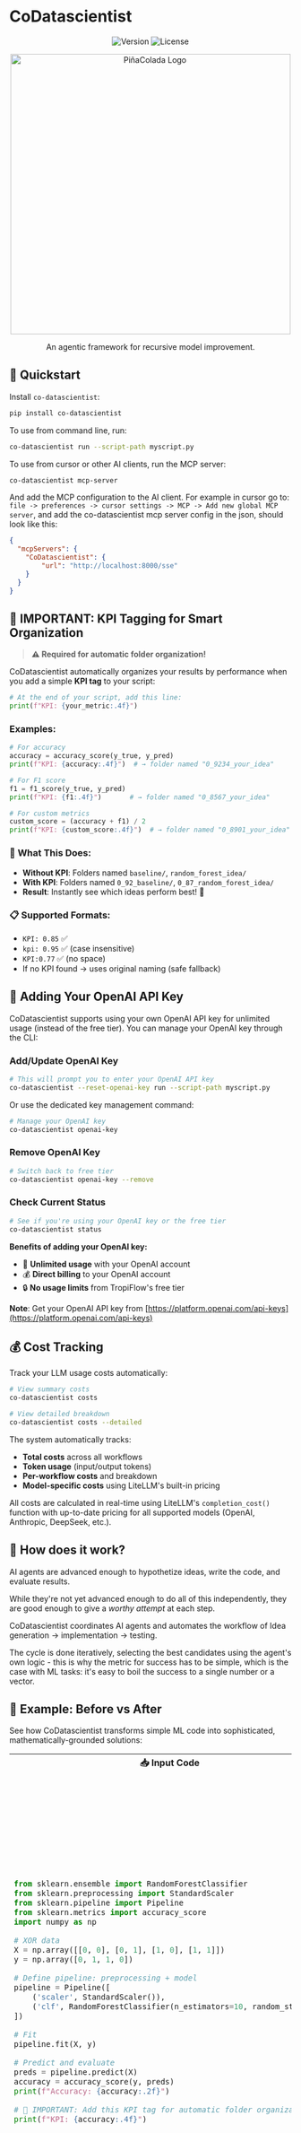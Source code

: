 # CoDatascientist

<div align="center">

![Version](https://img.shields.io/badge/version-1.0.0-blue.svg)
![License](https://img.shields.io/badge/license-MIT-green.svg)

<div align="center">
  <img src="figures/logo2.png" alt="PiñaColada Logo" width="500"/>
</div>

An agentic framework for recursive model improvement.

</div>

## 🚀 Quickstart
Install `co-datascientist`:

```bash
pip install co-datascientist
```

To use from command line, run:
```bash
co-datascientist run --script-path myscript.py
```

To use from cursor or other AI clients, run the MCP server:
```bash
co-datascientist mcp-server
```

And add the MCP configuration to the AI client. For example in cursor go to:
`file -> preferences -> cursor settings -> MCP -> Add new global MCP server`,
and add the co-datascientist mcp server config in the json, should look like this:
```json
{
  "mcpServers": {
    "CoDatascientist": {
        "url": "http://localhost:8000/sse"
    }
  }
}
```

## 🎯 **IMPORTANT: KPI Tagging for Smart Organization**

> **⚠️ Required for automatic folder organization!**

CoDatascientist automatically organizes your results by performance when you add a simple **KPI tag** to your script:

```python
# At the end of your script, add this line:
print(f"KPI: {your_metric:.4f}")
```

### Examples:
```python
# For accuracy
accuracy = accuracy_score(y_true, y_pred)
print(f"KPI: {accuracy:.4f}")  # → folder named "0_9234_your_idea"

# For F1 score
f1 = f1_score(y_true, y_pred)
print(f"KPI: {f1:.4f}")       # → folder named "0_8567_your_idea"

# For custom metrics
custom_score = (accuracy + f1) / 2
print(f"KPI: {custom_score:.4f}")  # → folder named "0_8901_your_idea"
```

### 📁 **What This Does:**
- **Without KPI**: Folders named `baseline/`, `random_forest_idea/`
- **With KPI**: Folders named `0_92_baseline/`, `0_87_random_forest_idea/`
- **Result**: Instantly see which ideas perform best! 🚀

### 📋 **Supported Formats:**
- `KPI: 0.85` ✅
- `kpi: 0.95` ✅ (case insensitive)
- `KPI:0.77` ✅ (no space)
- If no KPI found → uses original naming (safe fallback)

## 🔑 Adding Your OpenAI API Key

CoDatascientist supports using your own OpenAI API key for unlimited usage (instead of the free tier). You can manage your OpenAI key through the CLI:

### Add/Update OpenAI Key
```bash
# This will prompt you to enter your OpenAI API key
co-datascientist --reset-openai-key run --script-path myscript.py
```

Or use the dedicated key management command:
```bash
# Manage your OpenAI key
co-datascientist openai-key
```

### Remove OpenAI Key
```bash
# Switch back to free tier
co-datascientist openai-key --remove
```

### Check Current Status
```bash
# See if you're using your OpenAI key or the free tier
co-datascientist status
```

**Benefits of adding your OpenAI key:**
- 🚀 **Unlimited usage** with your OpenAI account
- 💰 **Direct billing** to your OpenAI account  
- 🔒 **No usage limits** from TropiFlow's free tier

**Note**: Get your OpenAI API key from [https://platform.openai.com/api-keys](https://platform.openai.com/api-keys)

## 💰 Cost Tracking
Track your LLM usage costs automatically:

```bash
# View summary costs
co-datascientist costs

# View detailed breakdown
co-datascientist costs --detailed
```

The system automatically tracks:
- **Total costs** across all workflows
- **Token usage** (input/output tokens)
- **Per-workflow costs** and breakdown
- **Model-specific costs** using LiteLLM's built-in pricing

All costs are calculated in real-time using LiteLLM's `completion_cost()` function with up-to-date pricing for all supported models (OpenAI, Anthropic, DeepSeek, etc.).

## 🧠 How does it work?
AI agents are advanced enough to hypothetize ideas, write the code, and evaluate results. 

While they're not yet advanced enough to do all of this independently, they are good enough to give a *worthy attempt* at each step.

CoDatascientist coordinates AI agents and automates the workflow of
Idea generation → implementation → testing.

The cycle is done iteratively, selecting the best candidates using the agent's own logic - this is why the metric for success has to be simple, which is the case with ML tasks: it's easy to boil the success to a single number or a vector.

## 📝 Example: Before vs After

See how CoDatascientist transforms simple ML code into sophisticated, mathematically-grounded solutions:

<table>
<tr>
<th>📥 Input Code</th>
<th>📤 Enhanced Output</th>
</tr>
<tr>
<td>

```python
from sklearn.ensemble import RandomForestClassifier
from sklearn.preprocessing import StandardScaler
from sklearn.pipeline import Pipeline
from sklearn.metrics import accuracy_score
import numpy as np

# XOR data
X = np.array([[0, 0], [0, 1], [1, 0], [1, 1]])
y = np.array([0, 1, 1, 0])

# Define pipeline: preprocessing + model
pipeline = Pipeline([
    ('scaler', StandardScaler()),
    ('clf', RandomForestClassifier(n_estimators=10, random_state=0))
])

# Fit
pipeline.fit(X, y)

# Predict and evaluate
preds = pipeline.predict(X)
accuracy = accuracy_score(y, preds)
print(f"Accuracy: {accuracy:.2f}")

# 🎯 IMPORTANT: Add this KPI tag for automatic folder organization
print(f"KPI: {accuracy:.4f}")
```

</td>
<td>

```python
import numpy as np
from sklearn.base import TransformerMixin, BaseEstimator
from sklearn.ensemble import RandomForestClassifier
from sklearn.preprocessing import StandardScaler
from sklearn.pipeline import Pipeline
from sklearn.metrics import accuracy_score
from tqdm import tqdm

class ChebyshevPolyExpansion(BaseEstimator, TransformerMixin):
    def __init__(self, degree=3):
        self.degree = degree
    def fit(self, X, y=None):
        return self
    def transform(self, X):
        X = np.asarray(X)
        X_scaled = 2 * X - 1
        n_samples, n_features = X_scaled.shape
        features = []
        for f in tqdm(range(n_features), desc="Chebyshev features"):
            x = X_scaled[:, f]
            T = np.empty((self.degree + 1, n_samples))
            T[0] = 1
            if self.degree >= 1:
                T[1] = x
            for d in range(2, self.degree + 1):
                T[d] = 2 * x * T[d - 1] - T[d - 2]
            features.append(T.T)
        return np.hstack(features)

X = np.array([[0, 0], [0, 1], [1, 0], [1, 1]])
y = np.array([0, 1, 1, 0])

pipeline = Pipeline([
    ('cheb', ChebyshevPolyExpansion(degree=3)),
    ('scaler', StandardScaler()),
    ('clf', RandomForestClassifier(n_estimators=10, random_state=0))
])

pipeline.fit(X, y)

preds = pipeline.predict(X)
accuracy = accuracy_score(y, preds)
print(f"Accuracy: {accuracy:.2f}")

# 🎯 IMPORTANT: Add this KPI tag for automatic folder organization
print(f"KPI: {accuracy:.4f}")
```

</td>
</tr>
</table>

### 🔧 What CoDatascientist Added:
- **Custom Feature Engineering**: Implemented Chebyshev polynomial expansion for better non-linear feature representation
- **Mathematical Rigor**: Uses orthogonal polynomials for stable numerical computation
- **Enhanced Architecture**: Maintains scikit-learn compatibility while adding sophisticated transformations
- **Better Performance**: Improved feature space for solving non-linearly separable problems like XOR

## 🛠️ Features

### Idea Generation
- 📚 Arxiv paper reader
- 💡 Idea generator
- 🔍 Idea critic
- 📊 Time series tool APIs
- 📖 RAG with ML-trading books

### Implementation
- 🛠️ AIDER integration
- 🔄 Automatic improvement system
- 📈 Metric comparison

### Cost Management
- 💰 Real-time cost tracking per user
- 📊 Token usage monitoring
- 🔍 Workflow-level cost breakdown
- 📈 Model-specific cost analysis

### 📊 Benchmarking
Coming soon!

## Any questions? Contact us!
we're happy to help, discuss and debug.

contact us at `ozsamkilim@gmail.com`

---
<div align="center">
Made with ❤️ by the CoDatascientist team
</div>
